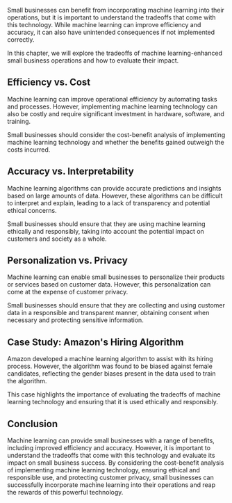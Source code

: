 
Small businesses can benefit from incorporating machine learning into their operations, but it is important to understand the tradeoffs that come with this technology. While machine learning can improve efficiency and accuracy, it can also have unintended consequences if not implemented correctly.

In this chapter, we will explore the tradeoffs of machine learning-enhanced small business operations and how to evaluate their impact.

Efficiency vs. Cost
-------------------

Machine learning can improve operational efficiency by automating tasks and processes. However, implementing machine learning technology can also be costly and require significant investment in hardware, software, and training.

Small businesses should consider the cost-benefit analysis of implementing machine learning technology and whether the benefits gained outweigh the costs incurred.

Accuracy vs. Interpretability
-----------------------------

Machine learning algorithms can provide accurate predictions and insights based on large amounts of data. However, these algorithms can be difficult to interpret and explain, leading to a lack of transparency and potential ethical concerns.

Small businesses should ensure that they are using machine learning ethically and responsibly, taking into account the potential impact on customers and society as a whole.

Personalization vs. Privacy
---------------------------

Machine learning can enable small businesses to personalize their products or services based on customer data. However, this personalization can come at the expense of customer privacy.

Small businesses should ensure that they are collecting and using customer data in a responsible and transparent manner, obtaining consent when necessary and protecting sensitive information.

Case Study: Amazon's Hiring Algorithm
-------------------------------------

Amazon developed a machine learning algorithm to assist with its hiring process. However, the algorithm was found to be biased against female candidates, reflecting the gender biases present in the data used to train the algorithm.

This case highlights the importance of evaluating the tradeoffs of machine learning technology and ensuring that it is used ethically and responsibly.

Conclusion
----------

Machine learning can provide small businesses with a range of benefits, including improved efficiency and accuracy. However, it is important to understand the tradeoffs that come with this technology and evaluate its impact on small business success. By considering the cost-benefit analysis of implementing machine learning technology, ensuring ethical and responsible use, and protecting customer privacy, small businesses can successfully incorporate machine learning into their operations and reap the rewards of this powerful technology.
